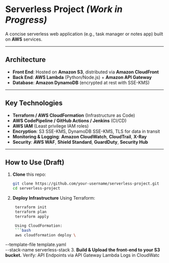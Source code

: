 # **Serverless Project** *(Work in Progress)*

A concise serverless web application (e.g., task manager or notes app) built on **AWS** services.

---

## **Architecture**
- **Front End**: Hosted on **Amazon S3**, distributed via **Amazon CloudFront**  
- **Back End**: **AWS Lambda** (Python/Node.js) + **Amazon API Gateway**  
- **Database**: **Amazon DynamoDB** (encrypted at rest with SSE-KMS)  

---

## **Key Technologies**
- **Terraform / AWS CloudFormation** (Infrastructure as Code)  
- **AWS CodePipeline / GitHub Actions / Jenkins** (CI/CD)  
- **AWS IAM** (Least privilege IAM roles)  
- **Encryption**: S3 SSE-KMS, DynamoDB SSE-KMS, TLS for data in transit  
- **Monitoring & Logging**: **Amazon CloudWatch**, **CloudTrail**, **X-Ray**  
- **Security**: **AWS WAF**, **Shield Standard**, **GuardDuty**, **Security Hub**  

---

## **How to Use (Draft)**
1. **Clone** this repo:
   ```bash
   git clone https://github.com/your-username/serverless-project.git
   cd serverless-project
2. **Deploy Infrastructure**
   Using Terraform:
   ```bash
    terraform init
    terraform plan
    terraform apply
   
    Using CloudFormation:
    ```bash
    aws cloudformation deploy \
  --template-file template.yaml \
  --stack-name serverless-stack
3. **Build & Upload the front-end to your S3 bucket.**
    Verify:
    API Endpoints via API Gateway
    Lambda Logs in CloudWatc